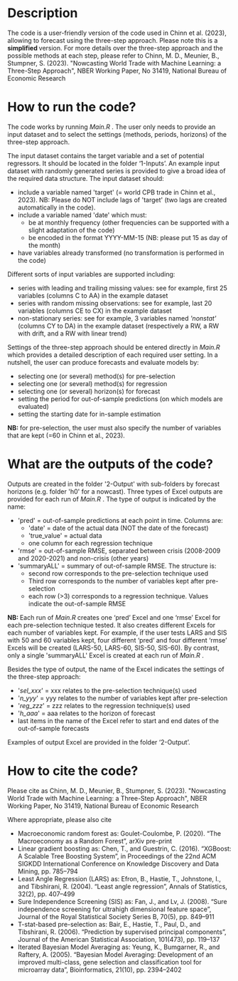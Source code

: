 # Description
The code is a user-friendly version of the code used in Chinn et al. (2023), allowing to forecast using the three-step approach. Please note this is a <b> simplified </b> version. 
For more details over the three-step approach and the possible methods at each step, please refer to Chinn, M. D., Meunier, B., Stumpner, S. (2023). "Nowcasting World Trade with Machine Learning: a Three-Step Approach", NBER Working Paper, No 31419, National Bureau of Economic Research

# How to run the code?
The code works by running <i> Main.R </i>. The user only needs to provide an input dataset and to select the settings (methods, periods, horizons) of the three-step approach.

The input dataset contains the target variable and a set of potential regressors. It should be located in the folder ‘1-Inputs’. An example input dataset with randomly generated series is provided to give a broad idea of the required data structure. The input dataset should: 
- include a variable named 'target' (= world CPB trade in Chinn et al., 2023). NB: Please do NOT include lags of 'target' (two lags are created automatically in the code).
- include a variable named 'date' which must:
  - be at monthly frequency (other frequencies can be supported with a slight adaptation of the code)
  - be encoded in the format YYYY-MM-15 (NB: please put 15 as day of the month)
- have variables already transformed (no transformation is performed in the code)

Different sorts of input variables are supported including:
- series with leading and trailing missing values: see for example, first 25 variables (columns C to AA) in the example dataset
- series with random missing observations: see for example, last 20 variables (columns CE to CX) in the example dataset
- non-stationary series: see for example, 3 variables named <i> 'nonstat' </i> (columns CY to DA) in the example dataset (respectively a RW, a RW with drift, and a RW with linear trend)

Settings of the three-step approach should be entered directly in <i> Main.R </i> which provides a detailed description of each required user setting. In a nutshell, the user can produce forecasts and evaluate models by:
- selecting one (or several) method(s) for pre-selection 
- selecting one (or several) method(s) for regression
- selecting one (or several) horizon(s) for forecast
- setting the period for out-of-sample predictions (on which models are evaluated)
- setting the starting date for in-sample estimation

<b> NB: </b> for pre-selection, the user must also specify the number of variables that are kept (=60 in Chinn et al., 2023).

# What are the outputs of the code?
Outputs are created in the folder '2-Output' with sub-folders by forecast horizons (e.g. folder 'h0' for a nowcast).
Three types of Excel outputs are provided for each run of <i> Main.R </i>. The type of output is indicated by the name:
- 'pred' = out-of-sample predictions at each point in time. Columns are:
  - 'date' = date of the actual data (NOT the date of the forecast)
  - 'true_value' = actual data
  - one column for each regression technique
- 'rmse' = out-of-sample RMSE, separated between crisis (2008-2009 and 2020-2021) and non-crisis (other years)
- 'summaryALL' = summary of out-of-sample RMSE. The structure is: 
  - second row corresponds to the pre-selection technique used
  - Third row corresponds to the number of variables kept after pre-selection
  - each row (>3) corresponds to a regression technique. Values indicate the out-of-sample RMSE
 
 <b> NB: </b> Each run of <i> Main.R </i> creates one ‘pred’ Excel and one ‘rmse’ Excel for each pre-selection technique tested. It also creates different Excels for each number of variables kept. For example, if the user tests LARS and SIS with 50 and 60 variables kept, four different ‘pred’ and four different ‘rmse’ Excels will be created (LARS-50, LARS-60, SIS-50, SIS-60). By contrast, only a single 'summaryALL' Excel is created at each run of <i> Main.R </i>.

Besides the type of output, the name of the Excel indicates the settings of the three-step approach:
- '_sel_xxx_' = xxx relates to the pre-selection technique(s) used 
- '_n_yyy_' = yyy relates to the number of variables kept after pre-selection 
- '_reg_zzz_' = zzz relates to the regression technique(s) used
- '_h_aaa_' = aaa relates to the horizon of forecast
- last items in the name of the Excel refer to start and end dates of the out-of-sample forecasts

Examples of output Excel are provided in the folder ‘2-Output’.

# How to cite the code?
Please cite as Chinn, M. D., Meunier, B., Stumpner, S. (2023). "Nowcasting World Trade with Machine Learning: a Three-Step Approach", NBER Working Paper, No 31419, National Bureau of Economic Research 

Where appropriate, please also cite
- Macroeconomic random forest as: Goulet-Coulombe, P. (2020). “The Macroeconomy as a Random Forest”, arXiv pre-print
- Linear gradient boosting as: Chen, T., and Guestrin, C. (2016). “XGBoost: A Scalable Tree Boosting System”, in Proceedings of the 22nd ACM SIGKDD International Conference on Knowledge Discovery and Data Mining, pp. 785–794
- Least Angle Regression (LARS) as: Efron, B., Hastie, T., Johnstone, I., and Tibshirani, R. (2004). “Least angle regression”, Annals of Statistics, 32(2), pp. 407–499
- Sure Independence Screening (SIS) as: Fan, J., and Lv, J. (2008). “Sure independence screening for ultrahigh dimensional feature space”, Journal of the Royal Statistical Society Series B, 70(5), pp. 849–911
- T-stat-based pre-selection as: Bair, E., Hastie, T., Paul, D., and Tibshirani, R. (2006). “Prediction by supervised principal components”, Journal of the American Statistical Association, 101(473), pp. 119–137
- Iterated Bayesian Model Averaging as: Yeung, K., Bumgarner, R., and Raftery, A. (2005). “Bayesian Model Averaging: Development of an improved multi-class, gene selection and classification tool for microarray data”, Bioinformatics, 21(10), pp. 2394–2402
